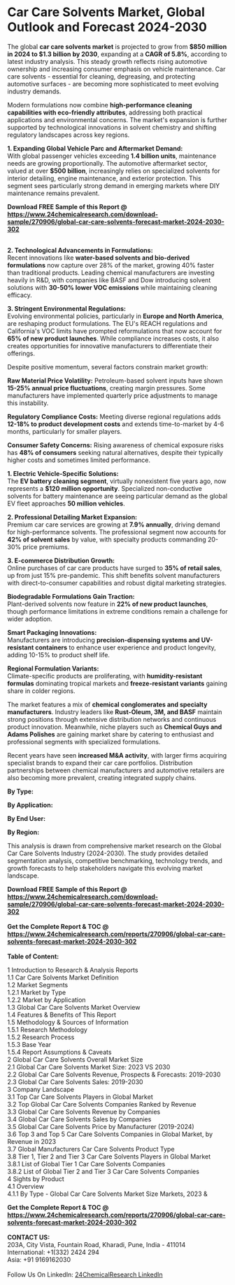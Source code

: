 <h1>Car Care Solvents Market, Global Outlook and Forecast 2024-2030</h1><p>The global <strong>car care solvents market</strong> is projected to grow from <strong>$850 million in 2024 to $1.3 billion by 2030</strong>, expanding at a <strong>CAGR of 5.8%</strong>, according to latest industry analysis. This steady growth reflects rising automotive ownership and increasing consumer emphasis on vehicle maintenance. Car care solvents - essential for cleaning, degreasing, and protecting automotive surfaces - are becoming more sophisticated to meet evolving industry demands.</p><p>Modern formulations now combine <strong>high-performance cleaning capabilities with eco-friendly attributes</strong>, addressing both practical applications and environmental concerns. The market's expansion is further supported by technological innovations in solvent chemistry and shifting regulatory landscapes across key regions.</p><p><strong>1. Expanding Global Vehicle Parc and Aftermarket Demand:</strong><br>
With global passenger vehicles exceeding <strong>1.4 billion units</strong>, maintenance needs are growing proportionally. The automotive aftermarket sector, valued at over <strong>$500 billion</strong>, increasingly relies on specialized solvents for interior detailing, engine maintenance, and exterior protection. This segment sees particularly strong demand in emerging markets where DIY maintenance remains prevalent.</p><div><b>Download FREE Sample of this Report @ 
            <a href="https://www.24chemicalresearch.com/download-sample/270906/global-car-care-solvents-forecast-market-2024-2030-302">
            https://www.24chemicalresearch.com/download-sample/270906/global-car-care-solvents-forecast-market-2024-2030-302</a></b></div><br><p><strong>2. Technological Advancements in Formulations:</strong><br>
Recent innovations like <strong>water-based solvents and bio-derived formulations</strong> now capture over 28% of the market, growing 40% faster than traditional products. Leading chemical manufacturers are investing heavily in R&amp;D, with companies like BASF and Dow introducing solvent solutions with <strong>30-50% lower VOC emissions</strong> while maintaining cleaning efficacy.</p><p><strong>3. Stringent Environmental Regulations:</strong><br>
Evolving environmental policies, particularly in <strong>Europe and North America</strong>, are reshaping product formulations. The EU's REACH regulations and California's VOC limits have prompted reformulations that now account for <strong>65% of new product launches</strong>. While compliance increases costs, it also creates opportunities for innovative manufacturers to differentiate their offerings.</p><p>Despite positive momentum, several factors constrain market growth:</p><p><strong>Raw Material Price Volatility:</strong> Petroleum-based solvent inputs have shown <strong>15-25% annual price fluctuations</strong>, creating margin pressures. Some manufacturers have implemented quarterly price adjustments to manage this instability.</p><p><strong>Regulatory Compliance Costs:</strong> Meeting diverse regional regulations adds <strong>12-18% to product development costs</strong> and extends time-to-market by 4-6 months, particularly for smaller players.</p><p><strong>Consumer Safety Concerns:</strong> Rising awareness of chemical exposure risks has <strong>48% of consumers</strong> seeking natural alternatives, despite their typically higher costs and sometimes limited performance.</p><p><strong>1. Electric Vehicle-Specific Solutions:</strong><br>
The <strong>EV battery cleaning segment</strong>, virtually nonexistent five years ago, now represents a <strong>$120 million opportunity</strong>. Specialized non-conductive solvents for battery maintenance are seeing particular demand as the global EV fleet approaches <strong>50 million vehicles</strong>.</p><p><strong>2. Professional Detailing Market Expansion:</strong><br>
Premium car care services are growing at <strong>7.9% annually</strong>, driving demand for high-performance solvents. The professional segment now accounts for <strong>42% of solvent sales</strong> by value, with specialty products commanding 20-30% price premiums.</p><p><strong>3. E-commerce Distribution Growth:</strong><br>
Online purchases of car care products have surged to <strong>35% of retail sales</strong>, up from just 15% pre-pandemic. This shift benefits solvent manufacturers with direct-to-consumer capabilities and robust digital marketing strategies.</p><p><strong>Biodegradable Formulations Gain Traction:</strong><br>
	Plant-derived solvents now feature in <strong>22% of new product launches</strong>, though performance limitations in extreme conditions remain a challenge for wider adoption.</p><p><strong>Smart Packaging Innovations:</strong><br>
	Manufacturers are introducing <strong>precision-dispensing systems and UV-resistant containers</strong> to enhance user experience and product longevity, adding 10-15% to product shelf life.</p><p><strong>Regional Formulation Variants:</strong><br>
	Climate-specific products are proliferating, with <strong>humidity-resistant formulas</strong> dominating tropical markets and <strong>freeze-resistant variants</strong> gaining share in colder regions.</p><p>The market features a mix of <strong>chemical conglomerates and specialty manufacturers</strong>. Industry leaders like <strong>Rust-Oleum, 3M, and BASF</strong> maintain strong positions through extensive distribution networks and continuous product innovation. Meanwhile, niche players such as <strong>Chemical Guys and Adams Polishes</strong> are gaining market share by catering to enthusiast and professional segments with specialized formulations.</p><p>Recent years have seen <strong>increased M&amp;A activity</strong>, with larger firms acquiring specialist brands to expand their car care portfolios. Distribution partnerships between chemical manufacturers and automotive retailers are also becoming more prevalent, creating integrated supply chains.</p><p><strong>By Type:</strong></p><p><strong>By Application:</strong></p><p><strong>By End User:</strong></p><p><strong>By Region:</strong></p><p>This analysis is drawn from comprehensive market research on the Global Car Care Solvents Industry (2024-2030). The study provides detailed segmentation analysis, competitive benchmarking, technology trends, and growth forecasts to help stakeholders navigate this evolving market landscape.</p><div><b>Download FREE Sample of this Report @ 
            <a href="https://www.24chemicalresearch.com/download-sample/270906/global-car-care-solvents-forecast-market-2024-2030-302">
            https://www.24chemicalresearch.com/download-sample/270906/global-car-care-solvents-forecast-market-2024-2030-302</a></b></div><br><div><b>Get the Complete Report & TOC @ 
            <a href="https://www.24chemicalresearch.com/reports/270906/global-car-care-solvents-forecast-market-2024-2030-302">
            https://www.24chemicalresearch.com/reports/270906/global-car-care-solvents-forecast-market-2024-2030-302</a></b></div><br>
            <b>Table of Content:</b><p>1 Introduction to Research & Analysis Reports<br />
    1.1 Car Care Solvents Market Definition<br />
    1.2 Market Segments<br />
        1.2.1 Market by Type<br />
        1.2.2 Market by Application<br />
    1.3 Global Car Care Solvents Market Overview<br />
    1.4 Features & Benefits of This Report<br />
    1.5 Methodology & Sources of Information<br />
        1.5.1 Research Methodology<br />
        1.5.2 Research Process<br />
        1.5.3 Base Year<br />
        1.5.4 Report Assumptions & Caveats<br />
2 Global Car Care Solvents Overall Market Size<br />
    2.1 Global Car Care Solvents Market Size: 2023 VS 2030<br />
    2.2 Global Car Care Solvents Revenue, Prospects & Forecasts: 2019-2030<br />
    2.3 Global Car Care Solvents Sales: 2019-2030<br />
3 Company Landscape<br />
    3.1 Top Car Care Solvents Players in Global Market<br />
    3.2 Top Global Car Care Solvents Companies Ranked by Revenue<br />
    3.3 Global Car Care Solvents Revenue by Companies<br />
    3.4 Global Car Care Solvents Sales by Companies<br />
    3.5 Global Car Care Solvents Price by Manufacturer (2019-2024)<br />
    3.6 Top 3 and Top 5 Car Care Solvents Companies in Global Market, by Revenue in 2023<br />
    3.7 Global Manufacturers Car Care Solvents Product Type<br />
    3.8 Tier 1, Tier 2 and Tier 3 Car Care Solvents Players in Global Market<br />
        3.8.1 List of Global Tier 1 Car Care Solvents Companies<br />
        3.8.2 List of Global Tier 2 and Tier 3 Car Care Solvents Companies<br />
4 Sights by Product<br />
    4.1 Overview<br />
        4.1.1 By Type - Global Car Care Solvents Market Size Markets, 2023 &</p><div><b>Get the Complete Report & TOC @ 
            <a href="https://www.24chemicalresearch.com/reports/270906/global-car-care-solvents-forecast-market-2024-2030-302">
            https://www.24chemicalresearch.com/reports/270906/global-car-care-solvents-forecast-market-2024-2030-302</a></b></div><br><b>CONTACT US:</b><br>
            203A, City Vista, Fountain Road, Kharadi, Pune, India - 411014<br>
            International: +1(332) 2424 294<br>
            Asia: +91 9169162030 <br><br>
            Follow Us On LinkedIn: <a href="https://www.linkedin.com/company/24chemicalresearch/">24ChemicalResearch LinkedIn</a>